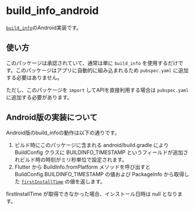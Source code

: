 # build_info_android

[`build_info`][1]のAndroid実装です。

## 使い方

このパッケージは承認されていて、通常は単に `build_info` を使用するだけです。このパッケージはアプリに自動的に組み込まれるため `pubspec.yaml` に追加する必要はありません。

ただし、このパッケージを `import` してAPIを直接利用する場合は `pubspec.yaml` に追加する必要があります。

## Android版の実装について

Android版のbuild_infoの動作は以下の通りです。

1. ビルド時にこのパッケージに含まれる android/build.gradle により BuildConfig クラスに BUILDINFO_TIMESTAMP というフィールドが追加されビルド時の時刻がミリ秒単位で設定されます。
2. Flutter から BuildInfo.fromPlatform メソッドを呼び出すと BuildConfig.BUILDINFO_TIMESTAMP の値および PackageInfo から取得した [`firstInstallTime`][android-1] の値を返します。

firstInstallTime が取得できなかった場合、インストール日時は null となります。


[1]: https://pub.dev/packages/build_info
[2]: https://flutter.dev/docs/development/packages-and-plugins/developing-packages#endorsed-federated-plugin
[android-1]: https://developer.android.com/reference/android/content/pm/PackageInfo#firstInstallTime
